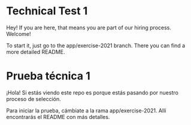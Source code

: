 # Technical Test 1

Hey! If you are here, that means you are part of our hiring process. Welcome!

To start it, just go to the app/exercise-2021 branch. There you can find a more detailed README.


# Prueba técnica 1

¡Hola! Si estás viendo este repo es porque estás pasando por nuestro proceso de
selección.

Para iniciar la prueba, cámbiate a la rama app/exercise-2021. Allí encontrarás el
README con más detalles.
